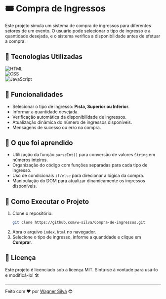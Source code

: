 # 🎟️ Compra de Ingressos

Este projeto simula um sistema de compra de ingressos para diferentes setores de um evento. O usuário pode selecionar o tipo de ingresso e a quantidade desejada, e o sistema verifica a disponibilidade antes de efetuar a compra.

## 🚀 Tecnologias Utilizadas

![HTML](https://img.shields.io/badge/HTML-E34F26?style=for-the-badge&logo=html5&logoColor=white)  
![CSS](https://img.shields.io/badge/CSS-1572B6?style=for-the-badge&logo=css3&logoColor=white)  
![JavaScript](https://img.shields.io/badge/JavaScript-F7DF1E?style=for-the-badge&logo=javascript&logoColor=black)

## 📌 Funcionalidades

- Selecionar o tipo de ingresso: **Pista, Superior ou Inferior**.
- Informar a quantidade desejada.
- Verificação automática da disponibilidade de ingressos.
- Atualização dinâmica do número de ingressos disponíveis.
- Mensagens de sucesso ou erro na compra.

## 📖 O que foi aprendido

- Utilização da função `parseInt()` para conversão de valores `String` em números inteiros.
- Organização do código com funções separadas para cada tipo de ingresso.
- Uso de condicionais `if/else` para direcionar a lógica da compra.
- Manipulação do DOM para atualizar dinamicamente os ingressos disponíveis.

## 🔧 Como Executar o Projeto

1. Clone o repositório:
   ```sh
   git clone https://github.com/w-silva/Compra-de-ingressos.git
   ```
2. Abra o arquivo `index.html` no navegador.
3. Selecione o tipo de ingresso, informe a quantidade e clique em **Comprar**.

## 📜 Licença

Este projeto é licenciado sob a licença MIT. Sinta-se à vontade para usá-lo e modificá-lo! 🛠️

---

Feito com ❤️ por [Wagner Silva](https://github.com/w7-silva) 😎
